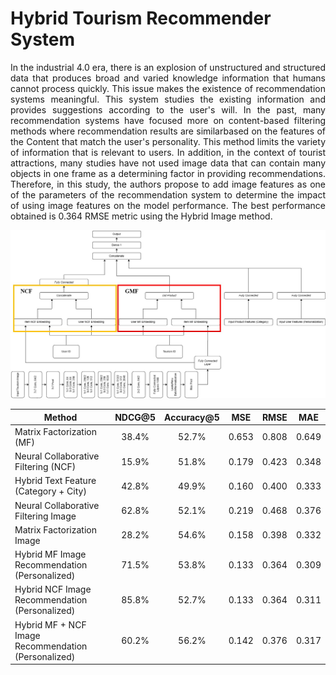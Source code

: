 # Hybrid Tourism Recommender System
<p align="justify">
  In the industrial 4.0 era, there is an explosion of unstructured and structured data that produces broad and varied  knowledge  information  that  humans cannot  process  quickly.  This  issue  makes  the  existence  of recommendation   systems   meaningful.   This   system   studies   the   existing   information   and   provides suggestions according to the user's will. In the past, many recommendation systems have focused more on content-based  filtering methods  where  recommendation  results  are similarbased  on  the  features  of  the Content that match the user's personality. This method limits the variety of information that is relevant to users.  In  addition,  in  the  context  of  tourist  attractions,  many  studies  have  not  used  image  data  that  can contain many objects in one frame as a determining factor in providing recommendations. Therefore, in this study, the authors propose to add image features as one of the parameters of the recommendation system to determine the impact of using image features on the model performance. The best performance obtained is 0.364 RMSE metric using the Hybrid Image method.
</p>


<p align="center">
  <img src="https://github.com/pinantyo/Hybrid-Recommender-System/blob/main/HybridModel.jpg" alt="Centered Image" />
</p>

<div align="center">
  
| Method  | NDCG@5 | Accuracy@5 |	MSE |	RMSE |	MAE |
| ------------- | :--------------: | :--------------: | :--------------: | :--------------: | :--------------: |
| Matrix Factorization (MF) | 38.4%	| 52.7% |	0.653 |	0.808 |	0.649 |
| Neural Collaborative Filtering (NCF) | 15.9% | 51.8% | 0.179 | 0.423 | 0.348 |
| Hybrid Text Feature (Category + City) |	42.8% |	49.9% |	0.160 |	0.400 |	0.333 |
| Neural Collaborative Filtering Image | 62.8% | 52.1% | 0.219 | 0.468 | 0.376 |
| Matrix Factorization Image | 28.2% | 54.6% | 0.158 | 0.398 | 0.332 |
| Hybrid MF Image Recommendation (Personalized) | 71.5% | 53.8% | 0.133 | 0.364 | 0.309 |
| Hybrid NCF Image Recommendation (Personalized) | 85.8% | 52.7% | 0.133 | 0.364 | 0.311 |
| Hybrid MF + NCF Image Recommendation (Personalized) | 60.2% | 56.2% | 0.142 | 0.376 | 0.317 |
  
</div>

